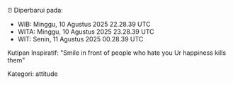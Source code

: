 ⏰ Diperbarui pada:
- WIB: Minggu, 10 Agustus 2025 22.28.39 UTC
- WITA: Minggu, 10 Agustus 2025 23.28.39 UTC
- WIT: Senin, 11 Agustus 2025 00.28.39 UTC

Kutipan Inspiratif:
"Smile in front of people who hate you Ur happiness kills them"


Kategori: attitude

